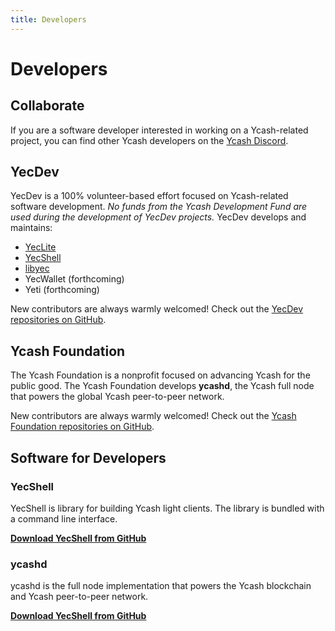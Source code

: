 ```yaml
---
title: Developers
---
```


# Developers

## Collaborate

If you are a software developer interested in working on a Ycash-related 
project, you can find other Ycash developers on the [Ycash Discord](/forums#discord).

## YecDev

YecDev is a 100% volunteer-based effort focused on Ycash-related software development.
*No funds from the Ycash Development Fund are used during the development
of YecDev projects.* YecDev develops and maintains:

- [YecLite](/wallets#yeclite)
- [YecShell](/wallets/#yecshell)
- [libyec](https://www.github.com/yecdev)
- YecWallet (forthcoming)
- Yeti (forthcoming)

New contributors are always warmly welcomed! Check out the 
[YecDev repositories on GitHub](https://www.github.com/yecdev).

## Ycash Foundation

The Ycash Foundation is a nonprofit focused on advancing Ycash for the public
good. The Ycash Foundation develops **ycashd**, the Ycash full node that powers
the global Ycash peer-to-peer network.

New contributors are always warmly welcomed! Check out the 
[Ycash Foundation repositories on GitHub](https://www.github.com/ycashfoundation).


## Software for Developers

### YecShell

YecShell is library for building Ycash light clients. The library is bundled with a command line interface.

**[Download YecShell from GitHub](https://github.com/yecdev/yecshell/releases)**

### ycashd

ycashd is the full node implementation that powers the Ycash blockchain and Ycash peer-to-peer network.

**[Download YecShell from GitHub](https://github.com/ycashfoundation/ycash/releases)**









